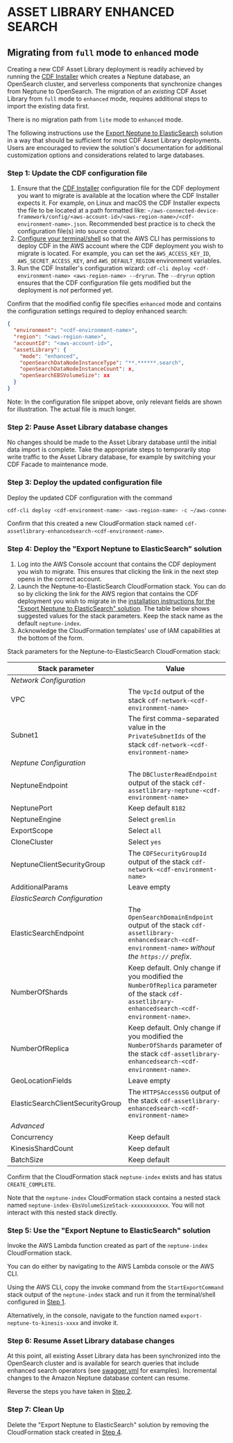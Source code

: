 # ASSET LIBRARY ENHANCED SEARCH

## Migrating from `full` mode to `enhanced` mode

Creating a new CDF Asset Library deployment is readily achieved by running the [CDF Installer](../../installer/README.md) which creates a Neptune database, an OpenSearch cluster, and serverless components that synchronize changes from Neptune to OpenSearch.
The migration of an _existing_ CDF Asset Library from `full` mode to `enhanced` mode, requires additional steps to import the existing data first.

There is no migration path from `lite` mode to `enhanced` mode.

The following instructions use the [Export Neptune to ElasticSearch](https://github.com/awslabs/amazon-neptune-tools/tree/master/export-neptune-to-elasticsearch) solution in a way that should be sufficient for most CDF Asset Library deployments.
Users are encouraged to review the solution's documentation for additional customization options and considerations related to large databases.

### Step 1: Update the CDF configuration file

1. Ensure that the [CDF Installer](../../installer/README.md) configuration file for the CDF deployment you want to migrate is available at the location where the CDF Installer expects it. For example, on Linux and macOS the CDF Installer expects the file to be located at a path formatted like: `~/aws-connected-device-framework/config/<aws-account-id>/<aws-region-name>/<cdf-environment-name>.json`. Recommended best practice is to check the configuration file(s) into source control.
2. [Configure your terminal/shell](https://docs.aws.amazon.com/cli/latest/userguide/cli-configure-envvars.html) so that the AWS CLI has permissions to deploy CDF in the AWS account where the CDF deployment you wish to migrate is located. For example, you can set the `AWS_ACCESS_KEY_ID`, `AWS_SECRET_ACCESS_KEY`, and `AWS_DEFAULT_REGION` environment variables.
3. Run the CDF Installer's configuration wizard: `cdf-cli deploy <cdf-environment-name> <aws-region-name> --dryrun`. The `--dryrun` option ensures that the CDF configuration file gets modified but the deployment is _not_ performed yet.

Confirm that the modified config file specifies `enhanced` mode and contains the configuration settings required to deploy enhanced search:

```json
{
  "environment": "<cdf-environment-name>",
  "region": "<aws-region-name>",
  "accountId": "<aws-account-id>",
  "assetLibrary": {
    "mode": "enhanced",
    "openSearchDataNodeInstanceType": "**.******.search",
    "openSearchDataNodeInstanceCount": x,
    "openSearchEBSVolumeSize": xx
  }
}
```

Note: In the configuration file snippet above, only relevant fields are shown for illustration. The actual file is much longer.

### Step 2: Pause Asset Library database changes

No changes should be made to the Asset Library database until the initial data import is complete.
Take the appropriate steps to temporarily stop write traffic to the Asset Library database, for example by switching your CDF Facade to maintenance mode.

### Step 3: Deploy the updated configuration file

Deploy the updated CDF configuration with the command

```sh
cdf-cli deploy <cdf-environment-name> <aws-region-name> -c ~/aws-connected-device-framework/config/<aws-account-id>/<aws-region-name>/<cdf-environment-name>.json
```

Confirm that this created a new CloudFormation stack named `cdf-assetlibrary-enhancedsearch-<cdf-environment-name>`.

### Step 4: Deploy the "Export Neptune to ElasticSearch" solution

1. Log into the AWS Console account that contains the CDF deployment you wish to migrate.
This ensures that clicking the link in the next step opens in the correct account.
2. Launch the Neptune-to-ElasticSearch CloudFormation stack.
You can do so by clicking the link for the AWS region that contains the CDF deployment you wish to migrate in the [installation instructions for the "Export Neptune to ElasticSearch" solution](https://github.com/awslabs/amazon-neptune-tools/blob/master/export-neptune-to-elasticsearch/readme.md#installation). The table below shows suggested values for the stack parameters. Keep the stack name as the default `neptune-index`.
3. Acknowledge the CloudFormation templates' use of IAM capabilities at the bottom of the form.

Stack parameters for the Neptune-to-ElasticSearch CloudFormation stack:

| Stack parameter | Value |
| --- | --- |
| _Network Configuration_ |
| VPC | The `VpcId` output of the stack `cdf-network-<cdf-environment-name>` |
| Subnet1 | The first comma-separated value in the `PrivateSubnetIds` of the stack `cdf-network-<cdf-environment-name>` |
| _Neptune Configuration_ |
| NeptuneEndpoint | The `DBClusterReadEndpoint` output of the stack `cdf-assetlibrary-neptune-<cdf-environment-name>` |
| NeptunePort | Keep default `8182`
| NeptuneEngine | Select `gremlin` |
| ExportScope | Select `all` |
| CloneCluster | Select `yes` |
| NeptuneClientSecurityGroup | The `CDFSecurityGroupId` output of the stack `cdf-network-<cdf-environment-name>` |
| AdditionalParams | Leave empty |
| _ElasticSearch Configuration_ |
| ElasticSearchEndpoint | The `OpenSearchDomainEndpoint` output of the stack `cdf-assetlibrary-enhancedsearch-<cdf-environment-name>` _without the `https://` prefix_. |
| NumberOfShards | Keep default. Only change if you modified the `NumberOfReplica` parameter of the stack `cdf-assetlibrary-enhancedsearch-<cdf-environment-name>`. |
| NumberOfReplica | Keep default. Only change if you modified the `NumberOfShards` parameter of the stack `cdf-assetlibrary-enhancedsearch-<cdf-environment-name>`. |
| GeoLocationFields | Leave empty |
| ElasticSearchClientSecurityGroup | The `HTTPSAccessSG` output of the stack `cdf-assetlibrary-enhancedsearch-<cdf-environment-name>` |
| _Advanced_ |
| Concurrency | Keep default |
| KinesisShardCount | Keep default |
| BatchSize | Keep default |

Confirm that the CloudFormation stack `neptune-index` exists and has status `CREATE_COMPLETE`.

Note that the `neptune-index` CloudFormation stack contains a nested stack named `neptune-index-EbsVolumeSizeStack-xxxxxxxxxxxx`.
You will not interact with this nested stack directly.

### Step 5: Use the "Export Neptune to ElasticSearch" solution

Invoke the AWS Lambda function created as part of the `neptune-index` CloudFormation stack.

You can do either by navigating to the AWS Lambda console or the AWS CLI.

Using the AWS CLI, copy the invoke command from the `StartExportCommand` stack output of the `neptune-index` stack and run it from the terminal/shell configured in [Step 1](#step-1-update-the-cdf-configuration-file).

Alternatively, in the console, navigate to the function named `export-neptune-to-kinesis-xxxx` and invoke it.

### Step 6: Resume Asset Library database changes

At this point, all existing Asset Library data has been synchronized into the OpenSearch cluster and is available for search queries that include enhanced search operators (see [swagger.yml](./swagger.yml) for examples).
Incremental changes to the Amazon Neptune database content can resume.

Reverse the steps you have taken in [Step 2](#step-2-pause-asset-library-database-changes).

### Step 7: Clean Up

Delete the "Export Neptune to ElasticSearch" solution by removing the CloudFormation stack created in [Step 4](#step-4-deploy-the-export-neptune-to-elasticsearch-solution).
